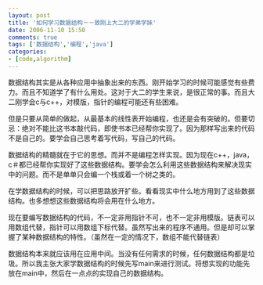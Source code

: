 ```yaml
---
layout: post
title: '如何学习数据结构－－致刚上大二的学弟学妹'
date: 2006-11-10 15:50
comments: true
tags: ['数据结构','编程','java']
categories:
- [code,algorithm]
---
```


数据结构其实是从各种应用中抽象出来的东西。刚开始学习的时候可能感觉有些费力。而且不知道学了有什么用处。这对于大二的学生来说，是很正常的事。而且大二刚学会c与c++，对模版，指针的编程可能还有些困难。

但是只要从简单的做起，从最基本的线性表开始编程，也还是会有突破的。但要切忌：绝对不能比这书本敲代码，即使书本已经帮你实现了。因为那样写出来的代码不是自己的。要学会自己思考着写代码，写自己的代码。

数据结构的精髓就在于它的思想。而并不是编程怎样实现。因为现在c++，java，c＃都已经帮你实现好了这些数据结构。要学会怎么利用这些数据结构来解决现实中的问题。而不是单单只会编一个栈或着一个树之类的。

在学数据结构的时候，可以把思路放开扩些。看看现实中什么地方用到了这些数据结构。也多想想这些数据结构将会用在什么地方。

现在要编写数据结构的代码，不一定非用指针不可，也不一定非用模版。链表可以用数组代替，指针可以用数组下标代替。虽然写出来的程序不通用。但是却可以掌握了某种数据结构的特性。（虽然在一定的情况下，数组不能代替链表）

数据结构本来就应该用在应用中间。当没有任何需求的时候，任何数据结构都是垃圾。所以我主张大家学数据结构的时候先写main来进行测试。将想实现的功能先放在main中，然后在一点点的实现自己的数据结构。

